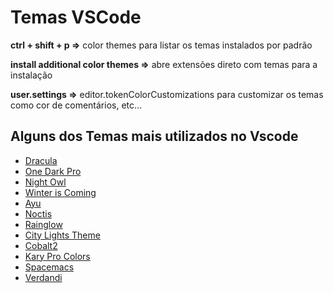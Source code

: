 # Temas VSCode

**ctrl + shift + p =>** color themes para listar os temas instalados por padrão 

**install additional color themes =>** abre extensões direto com temas para a instalação

**user.settings =>** editor.tokenColorCustomizations para customizar os temas como cor de comentários, etc...

## Alguns dos Temas mais utilizados no Vscode

- [Dracula](https://draculatheme.com/)
- [One Dark Pro](https://marketplace.visualstudio.com/items?itemName=zhuangtongfa.Material-theme)
- [Night Owl](https://marketplace.visualstudio.com/items?itemName=sdras.night-owl)
- [Winter is Coming](https://marketplace.visualstudio.com/items?itemName=johnpapa.winteriscoming)
- [Ayu](https://marketplace.visualstudio.com/items?itemName=teabyii.ayu)
- [Noctis](https://marketplace.visualstudio.com/items?itemName=liviuschera.noctis)
- [Rainglow](https://marketplace.visualstudio.com/items?itemName=daylerees.rainglow)
- [City Lights Theme](https://marketplace.visualstudio.com/items?itemName=Yummygum.city-lights-theme)
- [Cobalt2](https://marketplace.visualstudio.com/items?itemName=wesbos.theme-cobalt2)
- [Kary Pro Colors](https://marketplace.visualstudio.com/items?itemName=karyfoundation.theme-karyfoundation-themes)
- [Spacemacs](https://marketplace.visualstudio.com/items?itemName=cometeer.spacemacs)
- [Verdandi](https://marketplace.visualstudio.com/items?itemName=be5invis.theme-verdandi)
